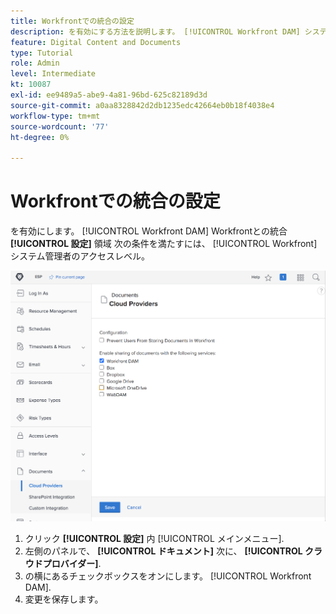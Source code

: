 ```yaml
---
title: Workfrontでの統合の設定
description: を有効にする方法を説明します。 [!UICONTROL Workfront DAM] システム管理者のアクセスレベルでの統合。
feature: Digital Content and Documents
type: Tutorial
role: Admin
level: Intermediate
kt: 10087
exl-id: ee9489a5-abe9-4a81-96bd-625c82189d3d
source-git-commit: a0aa8328842d2db1235edc42664eb0b18f4038e4
workflow-type: tm+mt
source-wordcount: '77'
ht-degree: 0%

---
```


# Workfrontでの統合の設定

を有効にします。 [!UICONTROL Workfront DAM] Workfrontとの統合 **[!UICONTROL 設定]** 領域 次の条件を満たすには、 [!UICONTROL Workfront] システム管理者のアクセスレベル。

![のスクリーンショット [!UICONTROL クラウドプロバイダー] 設定ページ](assets/01-configure-the-integration-in-workfront.png)

1. クリック **[!UICONTROL 設定]** 内 [!UICONTROL メインメニュー].
1. 左側のパネルで、 **[!UICONTROL ドキュメント]** 次に、 **[!UICONTROL クラウドプロバイダー]**.
1. の横にあるチェックボックスをオンにします。 [!UICONTROL Workfront DAM].
1. 変更を保存します。

<!--
Learn more graphic and documentation article link, below
* Enabling Workfront DAM
 -->
